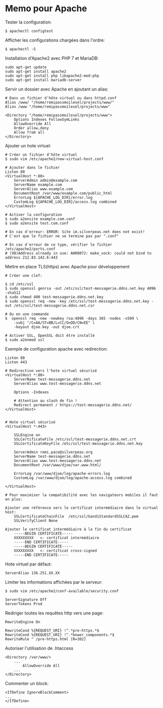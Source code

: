 # Memo pour Apache

Tester la configuration:

	$ apachectl configtest

Afficher les configurations chargées dans l'ordre:
	
	$ apachectl -S

Installation d'Apache2 avec PHP 7 et MariaDB:

	sudo apt-get update
	sudo apt-get install apache2
	sudo apt-get install php libapache2-mod-php
	sudo apt-get install mariadb-server
	
	
Servir un dossier avec Apache en ajoutant un alias:

	# Dans un fichier d'hôte virtuel ou dans httpd.conf
	Alias /www/ "/home/remipassmoilesel/projects/www/"
	Alias /www "/home/remipassmoilesel/projects/www"

	<Directory "/home/remipassmoilesel/projects/www">
		Options Indexes FollowSymLinks
		AllowOverride All
		Order allow,deny
		Allow from all
	</Directory>


Ajouter un hote virtuel:

	# Créer un fichier d'hôte virtuel
	$ sudo vim /etc/apache2/new-virtual-host.conf

	# Ajouter dans le fichier
	Listen 80
    <VirtualHost *:80>
        ServerAdmin admin@example.com
        ServerName example.com
        ServerAlias www.example.com
        DocumentRoot /var/www/example.com/public_html
        ErrorLog ${APACHE_LOG_DIR}/error.log
        CustomLog ${APACHE_LOG_DIR}/access.log combined
    </VirtualHost>

	# Activer la configuration
	$ sudo a2ensite example.com.conf
	$ sudo a2ensite test.com.conf

	# En cas d'erreur: ERROR: Site im.silverpeas.net does not exist!
	# C'est que le fichier ne se termine pas par ".conf"

	# En cas d'erreur de ce type, vérifier le fichier /etc/apache2/ports.conf
    # (98)Address already in use: AH00072: make_sock: could not bind to address 212.83.142.6:443
    

Mettre en place TLS(https) avec Apache pour développement

	# Créer une clef:

	$ cd /etc/ssl
	$ sudo openssl genrsa -out /etc/ssl/test-messagerie.ddns.net.key 4096 -sha512
	$ sudo chmod 400 test-messagerie.ddns.net.key
	$ sudo openssl req -new -key /etc/ssl/test-messagerie.ddns.net.key -out /etc/ssl/test-messagerie.ddns.net.csr

	# Ou en une commande
	$  openssl req -new -newkey rsa:4096 -days 365 -nodes -x509 \
		-subj "/C=AA/ST=BB/L=CC/O=DD/CN=EE" \
		-keyout djoe.key -out djoe.crt

	# Activer SSL, OpenSSL doit être installé
	$ sudo a2enmod ssl
	

Exemple de configuration apache avec redirection:

	Listen 80
	Listen 443

    # Redirection vers l'hote virtuel sécurisé
    <VirtualHost *:80>
        ServerName test-messagerie.ddns.net
        ServerAlias www.test-messagerie.ddns.net

        Options -Indexes

		# Attention au slash de fin !
        Redirect permanent / https://test-messagerie.ddns.net/
    </VirtualHost>


    # Hote virtuel sécurisé
    <VirtualHost *:443>

        SSLEngine on
        SSLCertificateFile /etc/ssl/test-messagerie.ddns.net.crt
        SSLCertificateKeyFile /etc/ssl/test-messagerie.ddns.net.key

        ServerAdmin remi.pace@silverpeas.org
        ServerName test-messagerie.ddns.net
        ServerAlias www.test-messagerie.ddns.net
        DocumentRoot /var/www/djoe/var.www.html/

        ErrorLog /var/www/djoe/log/apache-errors.log
        CustomLog /var/www/djoe/log/apache-access.log combined

    </VirtualHost>

	# Pour maximiser la compatibilité avec les navigateurs mobiles il faut en plus:
	
	Ajouter une référence vers le certificat intermédiaire dans le virtual host:
	    SSLCertificateChainFile  /etc/ssl/GandiStandardSSLCA2.pem
		SSLVerifyClient None

	Ajouter le certificat intermédiaire à la fin du certificat 
		-----BEGIN CERTIFICATE-----
		XXXXXXXXX   <- certificat intermédiaire
		-----END CERTIFICATE-----
		-----BEGIN CERTIFICATE-----
		XXXXXXXXX   <- certificat cross-signed 
		-----END CERTIFICATE-----

Hote virtuel par défaut:
	
	ServerAlias 136.251.XX.XX
	
Limiter les informations affichées par le serveur:

	$ sudo vim /etc/apache2/conf-available/security.conf  
	
	ServerSignature Off
	ServerTokens Prod

Rediriger toutes les requêtes http vers une page:

	RewriteEngine On

	RewriteCond %{REQUEST_URI} !^.*pre-https.*$
	RewriteCond %{REQUEST_URI} !^.*bower_components.*$
	RewriteRule ^ /pre-https.html [R=302]

Autoriser l'utilisation de .htaccess

	<Directory /var/www/>
		...
	        AllowOverride All
		...
	</Directory>


Commenter un block:

	<IfDefine IgnoreBlockComment>
	...
	</IfDefine>


